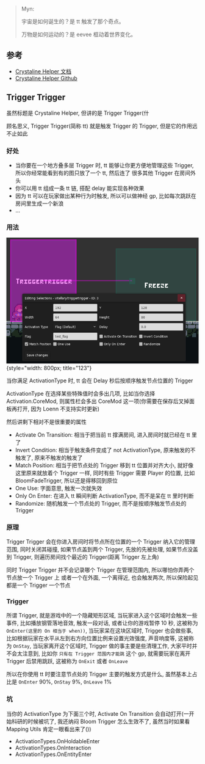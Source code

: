 > Myn: 
> 
> 宇宙是如何诞生的？是 tt 触发了那个奇点。
>
> 万物是如何运动的？是 eevee 框动着世界变化。

## 参考
* [Crystaline Helper 文档](https://gamebanana.com/mods/53765)
* [Crystaline Helper Github](https://github.com/CommunalHelper/CrystallineHelper)

## Trigger Trigger

虽然标题是 Crystaline Helper, 但讲的是 Trigger Trigger(什

顾名思义, Trigger Trigger(简称 tt) 就是触发 Trigger 的 Trigger, 但是它的作用远不止如此

### 好处

* 当你要在一个地方叠多层 Trigger 时, tt 能够让你更方便地管理这些 Trigger, 所以你经常能看到有的图只放了一个 tt, 然后连了 很多其他 Trigger 在房间外头
* 你可以用 tt 组成一条 tt 链, 搭配 delay 能实现各种效果
* 因为 tt 可以在玩家做出某种行为时触发, 所以可以做神经 gp, 比如每次跳跃在房间里生成一个新浪
* ...

### 用法


![tt_panel](../../assets/mappings/useful_helpers/tt/tt_panel.png){style="width: 800px; title="123"}

当你满足 ActivationType 时, tt 会在 Delay 秒后按顺序触发节点位置的 Trigger

ActivationType 在选择某些特殊值时会多出几项, 比如当你选择 Activation.CoreMod, 则属性栏会多出 CoreMod 这一项(你需要在保存后叉掉面板再打开, 因为 Loenn 不支持实时更新)

然后讲剩下相对不是很重要的属性

* Activate On Transition: 相当于把当前 tt 撑满房间, 进入房间时就已经在 tt 里了
* Invert Condition: 相当于触发条件变成了 not ActivationType, 原来触发的不触发了, 原来不触发的触发了
* Match Position: 相当于把节点处的 Trigger 移到 tt 位置并对齐大小, 就好像这里原来就放着个 Trigger 一样, 同时有些 Trigger 需要 Player 的位置, 比如 BloomFadeTrigger, 所以还是得移回到原位
* One Use: 字面意思, 触发一次就失效
* Only On Enter: 在进入 tt 瞬间判断 ActivationType, 而不是呆在 tt 里时判断
* Randomize: 随机触发一个节点处的 Trigger, 而不是按顺序触发节点处的 Trigger
         

### 原理 

Trigger Trigger 会在你进入房间时将节点所在位置的一个 Trigger 纳入它的管理范围, 同时关闭其碰撞, 如果节点盖到两个 Trigger, 先放的先被处理, 如果节点没盖到 Trigger, 则遍历房间找个最近的 Trigger(距离 Trigger 左上角)

同时 Trigger Trigger 并不会记录哪个 Trigger 在管理范围内, 所以哪怕你弄两个节点放一个 Trigger 上 或者一个在外面, 一个离得近, 也会触发两次, 所以保险起见都是一个 Trigger 一个节点

### Trigger

所谓 Trigger, 就是游戏中的一个隐藏矩形区域, 当玩家进入这个区域时会触发一些事件, 比如播放钢管落地音效, 触发一段对话, 或者让你的游戏暂停 10 秒, 这被称为 `OnEnter(这里的 On 相当于 when))`, 当玩家呆在这块区域时, Trigger 也会做些事, 
比如根据玩家在水平从左到右方向位置比例来设置光效强度, 声音响度等, 这被称为 `OnStay`, 当玩家离开这个区域时, Trigger 做的事主要是些清理工作, 大家平时并不会太注意到, 比如你 `只有在 Trigger 范围内才能跳` 这个 gp, 就需要玩家在离开 Trigger 后禁用跳跃, 
这被称为 `OnExit` 或者 `OnLeave`

所以在你使用 tt 时要注意节点处的 Trigger 主要的触发方式是什么, 虽然基本上占比是 `OnEnter` 90%, `OnStay` 9%, `OnLeave` 1%

### 坑

当你的 ActivationType 为下面三个时, Activate On Transition 会自动打开(一开始科研的时候被坑了, 我还纳闷 Bloom Trigger 怎么生效不了, 虽然当时如果看 Mapping Utils 肯定一眼看出来了())

* ActivationTypes.OnHoldableEnter
* ActivationTypes.OnInteraction
* ActivationTypes.OnEntityEnter
